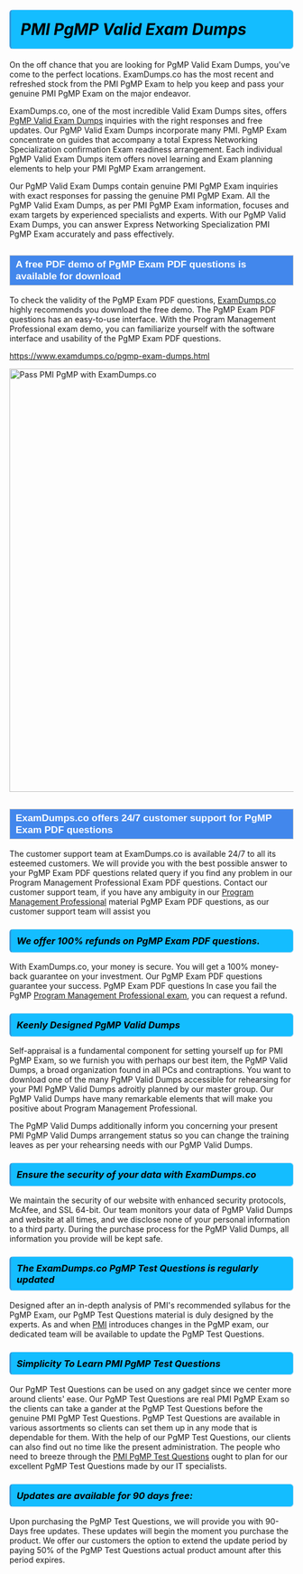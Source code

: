 <h1>                <strong><span style="display: block; color: #000000; background: #14BDFF; border: 0.5px solid #AED6F1; border-left: 3px solid #3498DB; padding: .6em; border-radius: 6px;">                     <em>PMI PgMP <span class="exam_variation">Valid Exam Dumps</span> </em>                </span></strong>            </h1>                        <p>On the off chance that you are looking for PgMP <span class="exam_variation">Valid Exam Dumps</span>, you've come to the perfect locations.             ExamDumps.co has the most recent and refreshed stock from the PMI PgMP Exam to help you keep and pass your genuine PMI PgMP Exam on the major endeavor.</p>                        <p>ExamDumps.co, one of the most incredible <span class="exam_variation">Valid Exam Dumps</span> sites, offers <a href="https://www.examdumps.co/pgmp-exam-dumps.html">PgMP <span class="exam_variation">Valid Exam Dumps</span></a> inquiries with the right responses and free updates. Our PgMP <span class="exam_variation">Valid Exam Dumps</span> incorporate             many PMI. PgMP Exam concentrate on guides that accompany a total Express Networking Specialization confirmation Exam readiness arrangement. Each individual             PgMP <span class="exam_variation">Valid Exam Dumps</span> item offers novel learning and Exam planning elements to help your PMI PgMP Exam arrangement.</p>                        <p>Our PgMP <span class="exam_variation">Valid Exam Dumps</span> contain genuine PMI PgMP Exam inquiries with exact responses for passing the genuine PMI PgMP Exam. All the PgMP <span class="exam_variation">Valid Exam Dumps</span>,             as per PMI PgMP Exam information, focuses and exam targets by experienced specialists and experts. With our PgMP <span class="exam_variation">Valid Exam Dumps</span>, you can answer             Express Networking Specialization PMI PgMP Exam accurately and pass effectively.</p>                        <h2 style="background: #4287ec; border: 1px solid #cccccc; padding: 5px 10px;">                <span style="color: #ffffff;">                    <span style="font-size: 11pt;">                        <span style="line-height: normal;">                            <span style="font-family: Calibri,sans-serif;">                                <strong>                                    <span style="font-size: 13.0pt;">A free PDF demo of PgMP <span class="exam_variation2">Exam PDF questions</span> is available for download</span>                                </strong>                            </span>                        </span>                    </span>                </span>            </h2>                        <p>To check the validity of the PgMP <span class="exam_variation2">Exam PDF questions</span>, <a href="https://www.examdumps.co/">ExamDumps.co</a> highly recommends you download the free demo. The PgMP <span class="exam_variation2">Exam PDF questions</span> has an easy-to-use interface.             With the Program Management Professional exam demo, you can familiarize yourself with the software interface and usability of the PgMP <span class="exam_variation2">Exam PDF questions</span>.</p>                        <p><a href="https://www.examdumps.co/pgmp-exam-dumps.html">https://www.examdumps.co/pgmp-exam-dumps.html</a></p>                        <p><a href="https://www.examdumps.co/"><img src="https://www.examdumps.co//images/banners/big-sale-20-percent-discount-offer-examdumps.jpg" class="postImage" alt="Pass PMI PgMP with ExamDumps.co" width="750"></a></p>                            <h2 style="background: #4287ec; border: 1px solid #cccccc; padding: 5px 10px;">                <span style="color: #ffffff;">                    <span style="font-size: 11pt;">                        <span style="line-height: normal;">                            <span style="font-family: Calibri,sans-serif;">                                <strong>                                    <span style="font-size: 13.0pt;">ExamDumps.co offers 24/7 customer support for PgMP <span class="exam_variation2">Exam PDF questions</span> </span>                                </strong>                            </span>                        </span>                    </span>                </span>            </h2>                        <p>The customer support team at ExamDumps.co is available 24/7 to all its esteemed customers. We will provide you with the best possible answer to your PgMP <span class="exam_variation2">Exam PDF questions</span>            related query if you find any problem in our Program Management Professional <span class="exam_variation2">Exam PDF questions</span>. Contact our customer support team, if you have any ambiguity in             our <a href="https://www.examdumps.co/pgmp-certification-exam-dumps.html">Program Management Professional</a> material PgMP <span class="exam_variation2">Exam PDF questions</span>, as our customer support team will assist you</p>                        <h3>                <strong>                    <span style="display: block; color: #000000; background: #14BDFF; border: 0.5px solid #AED6F1; border-left: 3px solid #3498DB; padding: .6em; border-radius: 6px;">                        <em>We offer 100% refunds on PgMP <span class="exam_variation2">Exam PDF questions</span>.</em>                    </span>                </strong>            </h3>                        <p>With ExamDumps.co, your money is secure. You will get a 100% money-back guarantee on your investment. Our PgMP <span class="exam_variation2">Exam PDF questions</span> guarantee your success.             PgMP <span class="exam_variation2">Exam PDF questions</span> In case you fail the PgMP <a href="https://www.examdumps.co/pgmp-exam-dumps.html">Program Management Professional exam</a>, you can request a refund.</p>                        <h3>                <strong>                    <span style="display: block; color: #000000; background: #14BDFF; border: 0.5px solid #AED6F1; border-left: 3px solid #3498DB; padding: .6em; border-radius: 6px;">                        <em>Keenly Designed PgMP <span class="exam_variation3">Valid Dumps</span></em>                    </span>                </strong>            </h3>                        <p>Self-appraisal is a fundamental component for setting yourself up for PMI PgMP Exam, so we furnish you with perhaps our best item, the PgMP <span class="exam_variation3">Valid Dumps</span>,             a broad organization found in all PCs and contraptions. You want to download one of the many PgMP <span class="exam_variation3">Valid Dumps</span> accessible for rehearsing for your             PMI PgMP <span class="exam_variation3">Valid Dumps</span> adroitly planned by our master group. Our PgMP <span class="exam_variation3">Valid Dumps</span> have many remarkable elements that will make you             positive about Program Management Professional.</p>                        <p>The PgMP <span class="exam_variation3">Valid Dumps</span> additionally inform you concerning your present PMI PgMP <span class="exam_variation3">Valid Dumps</span> arrangement status so you can change the training             leaves as per your rehearsing needs with our PgMP <span class="exam_variation3">Valid Dumps</span>.</p>                        <h3>                <strong>                    <span style="display: block; color: #000000; background: #14BDFF; border: 0.5px solid #AED6F1; border-left: 3px solid #3498DB; padding: .6em; border-radius: 6px;">                        <em>Ensure the security of your data with ExamDumps.co </em>                    </span>                </strong>            </h3>                        <p>We maintain the security of our website with enhanced security protocols, McAfee, and SSL 64-bit. Our team monitors your data of PgMP <span class="exam_variation3">Valid Dumps</span> and website at all times,             and we disclose none of your personal information to a third party. During the purchase process for the PgMP <span class="exam_variation3">Valid Dumps</span>, all information you provide will be kept safe.</p>                        <h3>                <strong>                    <span style="display: block; color: #000000; background: #14BDFF; border: 0.5px solid #AED6F1; border-left: 3px solid #3498DB; padding: .6em; border-radius: 6px;">                        <em>The ExamDumps.co PgMP <span class="exam_variation4">Test Questions</span> is regularly updated </em>                    </span>                </strong>            </h3>                        <p>Designed after an in-depth analysis of PMI's recommended syllabus for the PgMP Exam, our PgMP <span class="exam_variation4">Test Questions</span> material is duly designed by the experts.             As and when <a href="https://www.examdumps.co/pmi-exam-dumps.html">PMI</a> introduces changes in the PgMP exam, our dedicated team will be available to update the PgMP <span class="exam_variation4">Test Questions</span>.</p>                        <h3>                <strong>                    <span style="display: block; color: #000000; background: #14BDFF; border: 0.5px solid #AED6F1; border-left: 3px solid #3498DB; padding: .6em; border-radius: 6px;">                        <em>Simplicity To Learn PMI PgMP <span class="exam_variation4">Test Questions</span></em>                    </span>                </strong>            </h3>                        <p>Our PgMP <span class="exam_variation4">Test Questions</span> can be used on any gadget since we center more around clients' ease. Our PgMP <span class="exam_variation4">Test Questions</span> are real PMI PgMP Exam             so the clients can take a gander at the PgMP <span class="exam_variation4">Test Questions</span> before the genuine PMI PgMP <span class="exam_variation4">Test Questions</span>. PgMP <span class="exam_variation4">Test Questions</span> are available in various assortments             so clients can set them up in any mode that is dependable for them. With the help of our PgMP <span class="exam_variation4">Test Questions</span>, our clients can also find out no time like the present administration.             The people who need to breeze through the <a href="https://www.examdumps.co/pgmp-exam-dumps.html">PMI PgMP <span class="exam_variation4">Test Questions</span></a> ought to plan for our excellent PgMP <span class="exam_variation4">Test Questions</span> made by our IT specialists.</p>                        <h3>                <strong>                    <span style="display: block; color: #000000; background: #14BDFF; border: 0.5px solid #AED6F1; border-left: 3px solid #3498DB; padding: .6em; border-radius: 6px;">                        <em>Updates are available for 90 days free:</em>                    </span>                </strong>            </h3>                        <p>Upon purchasing the PgMP <span class="exam_variation4">Test Questions</span>, we will provide you with 90-Days free updates. These updates will begin the moment you purchase the product.             We offer our customers the option to extend the update period by paying 50% of the PgMP <span class="exam_variation4">Test Questions</span> actual product amount after this period expires.</p>                    
